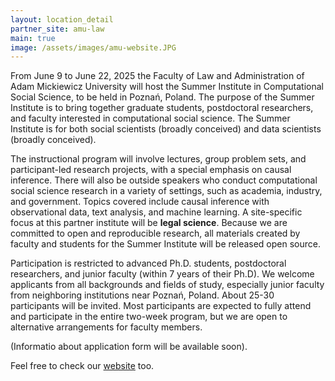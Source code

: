 ```yaml
---
layout: location_detail
partner_site: amu-law
main: true
image: /assets/images/amu-website.JPG
---
```


[//]: # (ORGANIZERS: Update the info to match your location. Add a site image to /assets/images/ and update the placeholder URL above to match it. See _data/2025/AMU/Law for yml files that control the header content, location info on general sites page, people lists, and sidebar.)

From June 9 to June 22, 2025 the Faculty of Law and Administration of Adam Mickiewicz University  will host the Summer Institute in Computational Social Science, to be held in Poznań, Poland. The purpose of the Summer Institute is to bring together graduate students, postdoctoral researchers, and faculty interested in computational social science. The Summer Institute is for both social scientists (broadly conceived) and data scientists (broadly conceived).

The instructional program will involve lectures, group problem sets, and participant-led research projects, with a special emphasis on causal inference. There will also be outside speakers who conduct computational social science research in a variety of settings, such as academia, industry, and government. Topics covered include causal inference with observational data, text analysis, and machine learning. A site-specific focus at this partner institute will be **legal science**. Because we are committed to open and reproducible research, all materials created by faculty and students for the Summer Institute will be released open source.

Participation is restricted to advanced Ph.D. students, postdoctoral researchers, and junior faculty (within 7 years of their Ph.D). We welcome applicants from all backgrounds and fields of study, especially junior faculty from neighboring institutions near Poznań, Poland. About 25-30 participants will be invited. Most participants are expected to fully attend and participate in the entire two-week program, but we are open to alternative arrangements for faculty members. 

(Informatio about application form will be available soon).

Feel free to check our [website](https://sicss-amulaw.github.io) too.
